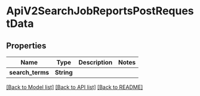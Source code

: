 # ApiV2SearchJobReportsPostRequestData

## Properties

Name | Type | Description | Notes
------------ | ------------- | ------------- | -------------
**search_terms** | **String** |  | 

[[Back to Model list]](../README.md#documentation-for-models) [[Back to API list]](../README.md#documentation-for-api-endpoints) [[Back to README]](../README.md)



